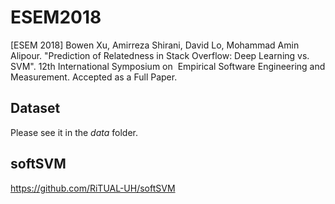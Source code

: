 # ESEM2018

[ESEM 2018] Bowen Xu, Amirreza Shirani, David Lo, Mohammad Amin Alipour. "Prediction of Relatedness in Stack Overflow: Deep Learning vs. SVM". 12th International Symposium on  Empirical Software Engineering and Measurement. Accepted as a Full Paper. 

## Dataset
Please see it in the *data* folder.

## softSVM
https://github.com/RiTUAL-UH/softSVM
